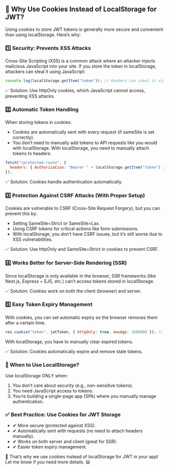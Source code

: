 ## 🔹 Why Use Cookies Instead of LocalStorage for JWT?
Using cookies to store JWT tokens is generally more secure and convenient than using localStorage. Here’s why:

### 1️⃣ Security: Prevents XSS Attacks
Cross-Site Scripting (XSS) is a common attack where an attacker injects malicious JavaScript into your site. If you store the token in localStorage, attackers can steal it using JavaScript:
```js
console.log(localStorage.getItem("token")); // Hackers can steal it via XSS!
```
✅ Solution: Use httpOnly cookies, which JavaScript cannot access, preventing XSS attacks.

### 2️⃣ Automatic Token Handling
When storing tokens in cookies:

- Cookies are automatically sent with every request (if sameSite is set correctly).
- You don’t need to manually add tokens to API requests like you would with localStorage.
With localStorage, you need to manually attach tokens to headers:

```js
fetch("/protected-route", {
  headers: { Authorization: "Bearer " + localStorage.getItem("token") },
});
```
✅ Solution: Cookies handle authentication automatically.

### 3️⃣ Protection Against CSRF Attacks (With Proper Setup)
Cookies are vulnerable to CSRF (Cross-Site Request Forgery), but you can prevent this by:

- Setting SameSite=Strict or SameSite=Lax.
- Using CSRF tokens for critical actions like form submissions.
- With localStorage, you don’t have CSRF issues, but it’s still worse due to XSS vulnerabilities.

✅ Solution: Use httpOnly and SameSite=Strict in cookies to prevent CSRF.

### 4️⃣ Works Better for Server-Side Rendering (SSR)
Since localStorage is only available in the browser, SSR frameworks (like Next.js, Express + EJS, etc.) can’t access tokens stored in localStorage.

✅ Solution: Cookies work on both the client (browser) and server.

### 5️⃣ Easy Token Expiry Management
With cookies, you can set automatic expiry so the browser removes them after a certain time.
```js
res.cookie("token", jwtToken, { httpOnly: true, maxAge: 3600000 }); // Expires in 1 hour
```
With localStorage, you have to manually clear expired tokens.

✅ Solution: Cookies automatically expire and remove stale tokens.

### 🔹 When to Use LocalStorage?
Use localStorage ONLY when:

1. You don’t care about security (e.g., non-sensitive tokens).
2. You need JavaScript access to tokens.
3. You’re building a single-page app (SPA) where you manually manage authentication.

### ✅ Best Practice: Use Cookies for JWT Storage
- ✔ More secure (protected against XSS).
- ✔ Automatically sent with requests (no need to attach headers manually).
- ✔ Works on both server and client (great for SSR).
- ✔ Easier token expiry management.

🚀 That’s why we use cookies instead of localStorage for JWT in your app! Let me know if you need more details. 😃
